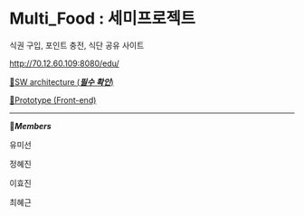 # Multi_Food : 세미프로젝트

식권 구입, 포인트 충전, 식단 공유 사이트

http://70.12.60.109:8080/edu/

[:book:SW architecture (***필수 확인***)](Architecture.md)

[:book:Prototype (Front-end)](Front_end.md)

---

:hugs:***Members***

유미선

정혜진

이효진

최혜근

